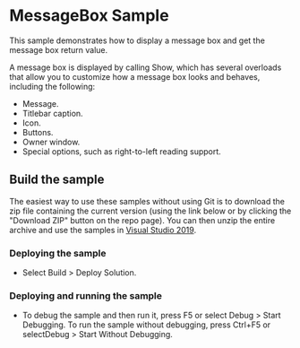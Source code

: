 # MessageBox Sample
This sample demonstrates how to display a message box and get the message box return value.

A message box is displayed by calling Show, which has several overloads that allow you to customize how a message box looks and behaves, including the following:

- Message.
- Titlebar caption.
- Icon.
- Buttons.
- Owner window.
- Special options, such as right-to-left reading support.

## Build the sample
The easiest way to use these samples without using Git is to download the zip file containing the current version (using the link below or by clicking the "Download ZIP" button on the repo page). You can then unzip the entire archive and use the samples in [Visual Studio 2019](https://www.visualstudio.com/wpf-vs).

### Deploying the sample
- Select Build > Deploy Solution. 

### Deploying and running the sample
- To debug the sample and then run it, press F5 or select Debug >  Start Debugging. To run the sample without debugging, press Ctrl+F5 or selectDebug > Start Without Debugging. 

